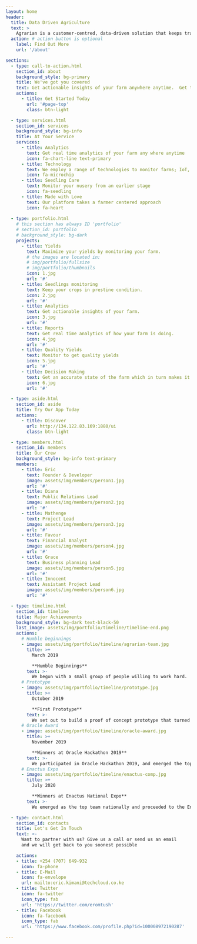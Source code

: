 ```yaml
---
layout: home
header:
  title: Data Driven Agriculture
  text: >
    Agrarian is a customer-centred, data-driven solution that keeps track of farmland conditions and educates the farmer on optimum farming inputs and crops to cultivate for optimum and quality produce remotely and in real-time
  action: # action button is optional
    label: Find Out More
    url: '/about'

sections:
  - type: call-to-action.html
    section_id: about
    background_style: bg-primary
    title: We've got you covered
    text: Get actionable insights of your farm anywhere anytime.  Get to understand what your crops need and optimaly employ your farm inputs to get maximum yields 
    actions:
      - title: Get Started Today
        url: '#page-top'
        class: btn-light

  - type: services.html
    section_id: services
    background_style: bg-info
    title: At Your Service  
    services:
      - title: Analytics
        text: Get real time analytics of your farm any where anytime
        icon: fa-chart-line text-primary
      - title: Technology
        text: We employ a range of technologies to monitor farms; IoT, ML, AI etc.
        icon: fa-microchip
      - title: Seedling Care
        text: Monitor your nusery from an earlier stage
        icon: fa-seedling
      - title: Made with Love
        text: Our platform takes a farmer centered approach
        icon: fa-heart
      
  - type: portfolio.html
    # this section has always ID 'portfolio'
    # section_id: portfolio
    # background_style: bg-dark
    projects:
      - title: Yields
        text: Maximize your yields by monitoring your farm.
        # the images are located in:
        # img/portfolio/fullsize
        # img/portfolio/thumbnails
        icon: 1.jpg
        url: '#'
      - title: Seedlings monitoring
        text: Keep your crops in prestine condition.
        icon: 2.jpg
        url: '#'
      - title: Analytics
        text: Get actionable insights of your farm.
        icon: 3.jpg
        url: '#'
      - title: Reports
        text: Get real time analytics of how your farm is doing.
        icon: 4.jpg
        url: '#'
      - title: Quality Yields
        text: Monitor to get quality yields
        icon: 5.jpg
        url: '#'
      - title: Decision Making
        text: Get an accurate state of the farm which in turn makes it easy to decide.
        icon: 6.jpg
        url: '#'

  - type: aside.html
    section_id: aside
    title: Try Our App Today
    actions:
      - title: Discover
        url: http://134.122.83.169:1880/ui
        class: btn-light

  - type: members.html
    section_id: members
    title: Our Crew
    background_style: bg-info text-primary
    members:
      - title: Eric 
        text: Founder & Developer
        image: assets/img/members/person1.jpg
        url: '#'
      - title: Diana
        text: Public Relations Lead
        image: assets/img/members/person2.jpg
        url: '#'
      - title: Mathenge
        text: Project Lead
        image: assets/img/members/person3.jpg
        url: '#'
      - title: Favour
        text: Financial Analyst
        image: assets/img/members/person4.jpg
        url: '#'
      - title: Grace
        text: Business planning Lead
        image: assets/img/members/person5.jpg
        url: '#'
      - title: Innocent
        text: Assistant Project Lead
        image: assets/img/members/person6.jpg
        url: '#'

  - type: timeline.html
    section_id: timeline
    title: Major Achievements
    background_style: bg-dark text-black-50
    last_image: assets/img/portfolio/timeline/timeline-end.png
    actions:
      # Humble beginnings
      - image: assets/img/portfolio/timeline/agrarian-team.jpg
        title: >+
          March 2019

          **Humble Beginnings**
        text: >-
          We begun with a small group of people willing to work hard.
      # Prototype
      - image: assets/img/portfolio/timeline/prototype.jpg
        title: >+
          October 2019

          **First Prototype**
        text: >-
          We set out to build a proof of concept prototype that turned out a success [see prototype demo](/about)
      # Oracle Award
      - image: assets/img/portfolio/timeline/oracle-award.jpg
        title: >+
          November 2019

          **Winners at Oracle Hackathon 2019**
        text: >-
          We participated in Oracle Hackathon 2019, and emerged the top team
      # Enactus Expo
      - image: assets/img/portfolio/timeline/enactus-comp.jpg
        title: >+
          July 2020

          **Winners at Enactus National Expo**
        text: >-
          We emerged as the top team nationally and proceeded to the Enactus Worldcup [see presentation](#)

  - type: contact.html
    section_id: contacts
    title: Let's Get In Touch
    text: >-
      Want to partner with us? Give us a call or send us an email
      and we will get back to you soonest possible

    actions:
    - title: +254 (707) 649-932
      icon: fa-phone
    - title: E-Mail
      icon: fa-envelope
      url: mailto:eric.kimani@techcloud.co.ke
    - title: Twitter
      icon: fa-twitter
      icon_type: fab
      url: 'https://twitter.com/eromtush'
    - title: Facebook
      icon: fa-facebook
      icon_type: fab
      url: 'https://www.facebook.com/profile.php?id=100008972190287'

---
```

